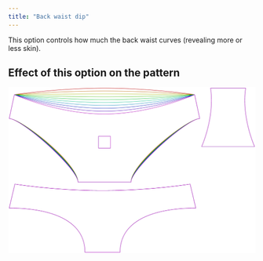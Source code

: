 ```yaml
---
title: "Back waist dip"
---
```


This option controls how much the back waist curves (revealing more or less skin).

## Effect of this option on the pattern

![This image shows the effect of this option by superimposing several variants that have a different value for this option](ursula_backdip_sample.svg "Effect of this option on the pattern")
